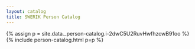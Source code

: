 ```yaml
---
layout: catalog
title: SWERIK Person Catalog
---
```

{% assign p = site.data._person-catalog.i-2dwC5U2RuvHwfhzcwB91oo %}
{% include person-catalog.html p=p %}


